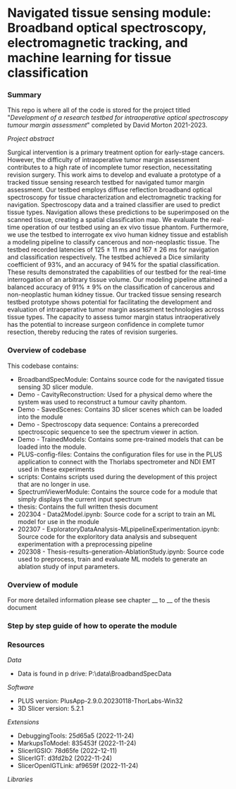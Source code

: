 # Navigated tissue sensing module: Broadband optical spectroscopy, electromagnetic tracking, and machine learning for tissue classification

### Summary
This repo is where all of the code is stored for the project titled "*Development of a research testbed for intraoperative optical spectroscopy tumour margin assessment*" completed by David Morton 2021-2023. 

*Project abstract*

Surgical intervention is a primary treatment option for early-stage cancers. However, the difficulty of intraoperative tumor margin assessment contributes to a high rate of incomplete tumor resection, necessitating revision surgery. This work aims to develop and evaluate a prototype of a tracked tissue sensing research testbed for navigated tumor margin assessment. Our testbed employs diffuse reflection broadband optical spectroscopy for tissue characterization and electromagnetic tracking for navigation. Spectroscopy data and a trained classifier are used to predict tissue types. Navigation allows these predictions to be superimposed on the scanned tissue, creating a spatial classification map. We evaluate the real-time operation of our testbed using an ex vivo tissue phantom. Furthermore, we use the testbed to interrogate ex vivo human kidney tissue and establish a modeling pipeline to classify cancerous and non-neoplastic tissue. The testbed recorded latencies of 125 ± 11 ms and 167 ± 26 ms for navigation and classification respectively. The testbed achieved a Dice similarity coefficient of 93%, and an accuracy of 94% for the spatial classification.  These results demonstrated the capabilities of our testbed for the real-time interrogation of an arbitrary tissue volume. Our modeling pipeline attained a balanced accuracy of 91% ± 9% on the classification of cancerous and non-neoplastic human kidney tissue. Our tracked tissue sensing research testbed prototype shows potential for facilitating the development and evaluation of intraoperative tumor margin assessment technologies across tissue types. The capacity to assess tumor margin status intraoperatively has the potential to increase surgeon confidence in complete tumor resection, thereby reducing the rates of revision surgeries.

### Overview of codebase
This codebase contains:
- BroadbandSpecModule: Contains source code for the navigated tissue sensing 3D slicer module.
- Demo - CavityReconstruction: Used for a physical demo where the system was used to reconstruct a tumour cavity phantom.
- Demo - SavedScenes: Contains 3D slicer scenes which can be loaded into the module
- Demo - Spectroscopy data sequence: Contains a prerecorded spectroscopic sequence to see the spectrum viewer in action.
- Demo - TrainedModels: Contains some pre-trained models that can be loaded into the module.
- PLUS-config-files: Contains the configuration files for use in the PLUS application to connect with the Thorlabs spectrometer and NDI EMT used in these experiments
- scripts: Contains scripts used during the development of this project that are no longer in use.
- SpectrumViewerModule: Contains the source code for a module that simply displays the current input spectrum
- thesis: Contains the full written thesis document
- 202304 - Data2Model.ipynb: Source code for a script to train an ML model for use in the module
- 202307 - ExploratoryDataAnalysis-MLpipelineExperimentation.ipynb: Source code for the exploritory data analysis and subsequent experimentation with a preprocessing pipeline
- 202308 - Thesis-results-generation-AblationStudy.ipynb: Source code used to preprocess, train and evaluate ML models to generate an ablation study of input parameters. 

### Overview of module
For more detailed information please see chapter __ to __ of the thesis document


### Step by step guide of how to operate the module


### Resources
*Data*
- Data is found in p drive: P:\data\BroadbandSpecData

*Software*
- PLUS version: PlusApp-2.9.0.20230118-ThorLabs-Win32
- 3D Slicer version: 5.2.1

*Extensions*
- DebuggingTools: 25d65a5 (2022-11-24)
- MarkupsToModel: 835453f (2022-11-24)
- SlicerIGSIO: 78d65fe (2022-12-11)
- SlicerIGT: d3fd2b2 (2022-11-24)
- SlicerOpenIGTLink: af9659f (2022-11-24)

*Libraries*




